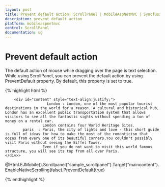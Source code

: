 ```yaml
---
layout: post
title: Prevent default action| ScrollPanel | MobileAspNetMVC | Syncfusion
description: prevent default action
platform: mobileaspnetmvc
control: ScrollPanel
documentation: ug
---
```


# Prevent default action

The default action of mouse while dragging over the page is text selection. While using ScrollPanel, you can prevent the default action by using PreventDefault property.  By default, this property is set to true. 

{% highlight html %}



        <div id="content" style="text-align:justify;">
                       London : London, one of the most popular tourist destinations in the world for a reason. A cultural and historical hub, London has an excellent public transportation system that allows visitors to see all the fantastic sights without spending a ton of money on a rental car.
				     London contains four World Heritage Sites.
            paris  : Paris, the city of lights and love - this short guide is full of ideas for how to make the most of the romanticism that oozes from every one of its beautiful corners.You couldn't possibly visit Paris without seeing the Eiffel Tower.
				     Even if you do not want to visit this world famous structure, you will see its top from all over Paris.
    </div>>





@Html.EJMobile().Scrollpanel("sample_scrollpanel").Target("maincontent").EnableNativeScrolling(false).PreventDefault(true)


{% endhighlight %}
